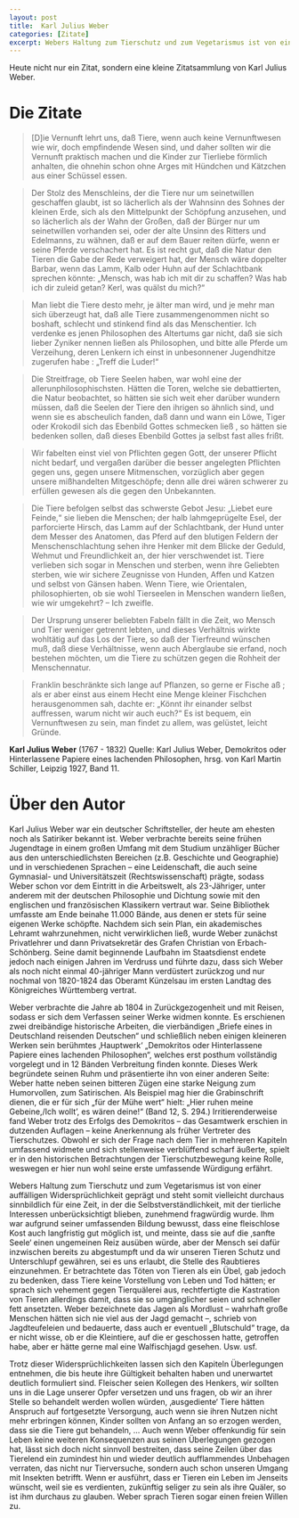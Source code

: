 ```yaml
---
layout: post
title:  Karl Julius Weber
categories: [Zitate]
excerpt: Webers Haltung zum Tierschutz und zum Vegetarismus ist von einer auffälligen Widersprüchlichkeit geprägt und steht somit vielleicht durchaus sinnbildlich für eine Zeit, in der die Selbstverständlichkeit, mit der tierliche Interessen unberücksichtigt blieben, zunehmend fragwürdig wurde. Ihm war aufgrund seiner umfassenden Bildung bewusst, dass eine fleischlose Kost auch langfristig gut möglich ist, und meinte, dass sie auf die ‚sanfte Seele‘ einen ungemeinen Reiz ausüben würde, aber der Mensch sei dafür inzwischen bereits zu abgestumpft und da wir unseren Tieren Schutz und Unterschlupf gewähren, sei es uns erlaubt, die Stelle des Raubtieres einzunehmen.
---
```


Heute nicht nur ein Zitat, sondern eine kleine Zitatsammlung von Karl Julius Weber.

# Die Zitate

> \[D\]ie Vernunft lehrt uns, daß Tiere, wenn auch keine Vernunftwesen wie wir, doch empfindende Wesen sind, und daher sollten wir die Vernunft praktisch machen und die Kinder zur Tierliebe förmlich anhalten, die ohnehin schon ohne Arges mit Hündchen und Kätzchen aus einer Schüssel essen. 

> Der Stolz des Menschleins, der die Tiere nur um seinetwillen geschaffen glaubt, ist so lächerlich als der Wahnsinn des Sohnes der kleinen Erde, sich als den Mittelpunkt der Schöpfung anzusehen, und so lächerlich als der Wahn der Großen, daß der Bürger nur um seinetwillen vorhanden sei, oder der alte Unsinn des Ritters und Edelmanns, zu wähnen, daß er auf dem Bauer reiten dürfe, wenn er seine Pferde verschachert hat. Es ist recht gut, daß die Natur den Tieren die Gabe der Rede verweigert hat, der Mensch wäre doppelter Barbar, wenn das Lamm, Kalb oder Huhn auf der Schlachtbank sprechen könnte: „Mensch, was hab ich mit dir zu schaffen? Was hab ich dir zuleid getan? Kerl, was quälst du mich?“

> Man liebt die Tiere desto mehr, je älter man wird, und je mehr man sich überzeugt hat, daß alle Tiere zusammengenommen nicht so boshaft, schlecht und stinkend find als das Menschentier. Ich verdenke es jenen Philosophen des Altertums gar nicht, daß sie sich lieber Zyniker nennen ließen als Philosophen, und bitte alle Pferde um Verzeihung, deren Lenkern ich einst in unbesonnener Jugendhitze zugerufen habe : „Treff die Luder!“

> Die Streitfrage, ob Tiere Seelen haben, war wohl eine der allerunphilosophischsten. Hätten die Toren, welche sie debattierten, die Natur beobachtet, so hätten sie sich weit eher darüber wundern müssen, daß die Seelen der Tiere den ihrigen so ähnlich sind, und wenn sie es abscheulich fanden, daß dann und wann ein Löwe, Tiger oder Krokodil sich das Ebenbild Gottes schmecken ließ , so hätten sie bedenken sollen, daß dieses Ebenbild Gottes ja selbst fast alles frißt.

> Wir fabelten einst viel von Pflichten gegen Gott, der unserer Pflicht nicht bedarf, und vergaßen darüber die besser angelegten Pflichten gegen uns, gegen unsere Mitmenschen, vorzüglich aber gegen unsere mißhandelten Mitgeschöpfe; denn alle drei wären schwerer zu erfüllen gewesen als die gegen den Unbekannten.

> Die Tiere befolgen selbst das schwerste Gebot Jesu: „Liebet eure Feinde,“ sie lieben die Menschen; der halb lahmgeprügelte Esel, der parforcierte Hirsch, das Lamm auf der Schlachtbank, der Hund unter dem Messer des Anatomen, das Pferd auf den blutigen Feldern der Menschenschlachtung sehen ihre Henker mit dem Blicke der Geduld, Wehmut und Freundlichkeit an, der hier verschwendet ist. Tiere verlieben sich sogar in Menschen und sterben, wenn ihre Geliebten sterben, wie wir sichere Zeugnisse von Hunden, Affen und Katzen und selbst von Gänsen haben. Wenn Tiere, wie Orientalen, philosophierten, ob sie wohl Tierseelen in Menschen wandern ließen, wie wir umgekehrt? – Ich zweifle.

> Der Ursprung unserer beliebten Fabeln fällt in die Zeit, wo Mensch und Tier weniger getrennt lebten, und dieses Verhältnis wirkte wohltätig auf das Los der Tiere, so daß der Tierfreund wünschen muß, daß diese Verhältnisse, wenn auch Aberglaube sie erfand, noch bestehen möchten, um die Tiere zu schützen gegen die Rohheit der Menschennatur. 

> Franklin beschränkte sich lange auf Pflanzen, so gerne er Fische aß ; als er aber einst aus einem Hecht eine Menge kleiner Fischchen herausgenommen sah, dachte er: „Könnt ihr einander selbst auffressen, warum nicht wir auch euch?“ Es ist bequem, ein Vernunftwesen zu sein, man findet zu allem, was gelüstet, leicht Gründe.

**Karl Julius Weber** (1767 - 1832)
Quelle: Karl Julius Weber, Demokritos oder Hinterlassene Papiere eines lachenden Philosophen, hrsg. von Karl Martin Schiller, Leipzig 1927, Band 11.

# Über den Autor

Karl Julius Weber war ein deutscher Schriftsteller, der heute am ehesten noch als Satiriker bekannt ist. Weber verbrachte bereits seine frühen Jugendtage in einem großen Umfang mit dem Studium unzähliger Bücher aus den unterschiedlichsten Bereichen (z.B. Geschichte und Geographie) und in verschiedenen Sprachen – eine Leidenschaft, die auch seine Gymnasial- und Universitätszeit (Rechtswissenschaft) prägte, sodass Weber schon vor dem Eintritt in die Arbeitswelt, als 23-Jähriger, unter anderem mit der deutschen Philosophie und Dichtung sowie mit den englischen und französischen Klassikern vertraut war. Seine Bibliothek umfasste am Ende beinahe 11.000 Bände, aus denen er stets für seine eigenen Werke schöpfte.
Nachdem sich sein Plan, ein akademisches Lehramt wahrzunehmen, nicht verwirklichen ließ, wurde Weber zunächst Privatlehrer und dann Privatsekretär des Grafen Christian von Erbach-Schönberg. Seine damit beginnende Laufbahn im Staatsdienst endete jedoch nach einigen Jahren im Verdruss und führte dazu, dass sich Weber als noch nicht einmal 40-jähriger Mann verdüstert zurückzog und nur nochmal von 1820-1824 das Oberamt Künzelsau im ersten Landtag des Königreiches Württemberg vertrat.

Weber verbrachte die Jahre ab 1804 in Zurückgezogenheit und mit Reisen, sodass er sich dem Verfassen seiner Werke widmen konnte. Es erschienen zwei dreibändige historische Arbeiten, die vierbändigen „Briefe eines in Deutschland reisenden Deutschen“ und schließlich neben einigen kleineren Werken sein berühmtes ‚Hauptwerk‘ „Demokritos oder Hinterlassene Papiere eines lachenden Philosophen“, welches erst posthum vollständig vorgelegt und in 12 Bänden Verbreitung finden konnte. Dieses Werk begründete seinen Ruhm und präsentierte ihn von einer anderen Seite: Weber hatte neben seinen bitteren Zügen eine starke Neigung zum Humorvollen, zum Satirischen. Als Beispiel mag hier die Grabinschrift dienen, die er für sich „für der Mühe wert“ hielt: „Hier ruhen meine Gebeine,/Ich wollt’, es wären deine!“ (Band 12, S. 294.)
Irritierenderweise fand Weber trotz des Erfolgs des Demokritos – das Gesamtwerk erschien in dutzenden Auflagen – keine Anerkennung als früher Vertreter des Tierschutzes. Obwohl er sich der Frage nach dem Tier in mehreren Kapiteln umfassend widmete und sich stellenweise verblüffend scharf äußerte, spielt er in den historischen Betrachtungen der Tierschutzbewegung keine Rolle, weswegen er hier nun wohl seine erste umfassende Würdigung erfährt.

Webers Haltung zum Tierschutz und zum Vegetarismus ist von einer auffälligen Widersprüchlichkeit geprägt und steht somit vielleicht durchaus sinnbildlich für eine Zeit, in der die Selbstverständlichkeit, mit der tierliche Interessen unberücksichtigt blieben, zunehmend fragwürdig wurde. Ihm war aufgrund seiner umfassenden Bildung bewusst, dass eine fleischlose Kost auch langfristig gut möglich ist, und meinte, dass sie auf die ‚sanfte Seele‘ einen ungemeinen Reiz ausüben würde, aber der Mensch sei dafür inzwischen bereits zu abgestumpft und da wir unseren Tieren Schutz und Unterschlupf gewähren, sei es uns erlaubt, die Stelle des Raubtieres einzunehmen. Er betrachtete das Töten von Tieren als ein Übel, gab jedoch zu bedenken, dass Tiere keine Vorstellung von Leben und Tod hätten; er sprach sich vehement gegen Tierquälerei aus, rechtfertigte die Kastration von Tieren allerdings damit, dass sie so umgänglicher seien und schneller fett ansetzten. Weber bezeichnete das Jagen als Mordlust – wahrhaft große Menschen hätten sich nie viel aus der Jagd gemacht –, schrieb von Jagdteufeleien und bedauerte, dass auch er eventuell „Blutschuld“ trage, da er nicht wisse, ob er die Kleintiere, auf die er geschossen hatte, getroffen habe, aber er hätte gerne mal eine Walfischjagd gesehen. Usw. usf.

Trotz dieser Widersprüchlichkeiten lassen sich den Kapiteln Überlegungen entnehmen, die bis heute ihre Gültigkeit behalten haben und unerwartet deutlich formuliert sind. Fleischer seien Kollegen des Henkers, wir sollten uns in die Lage unserer Opfer versetzen und uns fragen, ob wir an ihrer Stelle so behandelt werden wollen würden, ‚ausgediente‘ Tiere hätten Anspruch auf fortgesetzte Versorgung, auch wenn sie ihren Nutzen nicht mehr erbringen können, Kinder sollten von Anfang an so erzogen werden, dass sie die Tiere gut behandeln, … Auch wenn Weber offenkundig für sein Leben keine weiteren Konsequenzen aus seinen Überlegungen gezogen hat, lässt sich doch nicht sinnvoll bestreiten, dass seine Zeilen über das Tierelend ein zumindest hin und wieder deutlich aufflammendes Unbehagen verraten, das nicht nur Tierversuche, sondern auch schon unseren Umgang mit Insekten betrifft. Wenn er ausführt, dass er Tieren ein Leben im Jenseits wünscht, weil sie es verdienten, zukünftig seliger zu sein als ihre Quäler, so ist ihm durchaus zu glauben. Weber sprach Tieren sogar einen freien Willen zu.
